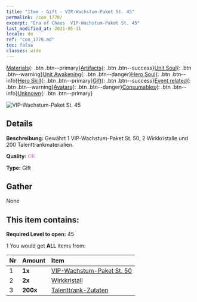```yaml
---
title: "Item - Gift - VIP-Wachstum-Paket St. 45"
permalink: /con_1778/
excerpt: "Era of Chaos  VIP-Wachstum-Paket St. 45"
last_modified_at: 2021-05-11
locale: de
ref: "con_1778.md"
toc: false
classes: wide
---
```

 [Materials](/ItemsDE/){: .btn .btn--primary}[Artifacts](/ItemsDE/Artifacts/){: .btn .btn--success}[Unit Soul](/ItemsDE/UnitSoul/){: .btn .btn--warning}[Unit Awakening](/ItemsDE/UnitAwakening/){: .btn .btn--danger}[Hero Soul](/ItemsDE/HeroSoul/){: .btn .btn--info}[Hero Skill](/ItemsDE/HeroSkill/){: .btn .btn--primary}[Gift](/ItemsDE/Gift/){: .btn .btn--success}[Event related](/ItemsDE/Events/){: .btn .btn--warning}[Avatars](/ItemsDE/Avatars/){: .btn .btn--danger}[Consumables](/ItemsDE/Consumables/){: .btn .btn--info}[Unknown](/ItemsDE/Unknown/){: .btn .btn--primary}

 ![VIP-Wachstum-Paket St. 45](/images/t/i_907220.png)

## Details
 **Beschreibung:** Gewährt 1 VIP-Wachstum-Paket St. 50, 2 Wirkkristalle und 200 Talenttrankmaterialien.

 **Quality:** <span style="color: #DA70D6">OK</span>

 **Type:** Gift

## Gather

  None

## This item contains:

 **Required Level to open:** 45

 1 You would get **ALL** items  from:

  | Nr | Amount |     Item    |
  |:---|:-------|:------------|
  | 1 |  **1x** | [VIP-Wachstum-Paket St. 50](/ItemsDE/con_1779/) |  | 
  | 2 |  **2x** | [Wirkkristall](/ItemsDE/art_189/) |  | 
  | 3 |  **200x** | [Talenttrank-Zutaten](/ItemsDE/con_1120/) |  | 
